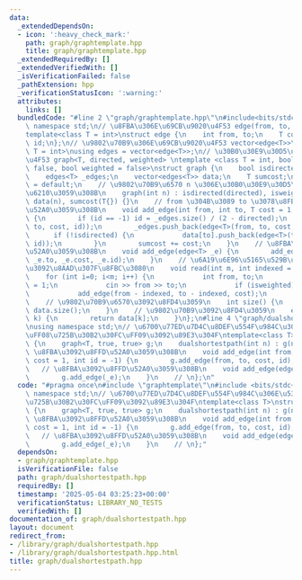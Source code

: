 ```yaml
---
data:
  _extendedDependsOn:
  - icon: ':heavy_check_mark:'
    path: graph/graphtemplate.hpp
    title: graph/graphtemplate.hpp
  _extendedRequiredBy: []
  _extendedVerifiedWith: []
  _isVerificationFailed: false
  _pathExtension: hpp
  _verificationStatusIcon: ':warning:'
  attributes:
    links: []
  bundledCode: "#line 2 \"graph/graphtemplate.hpp\"\n#include<bits/stdc++.h>\nusing\
    \ namespace std;\n// \u8FBA\u306E\u69CB\u9020\u4F53 edge(from, to, cost, id)\n\
    template<class T = int>\nstruct edge {\n    int from, to;\n    T cost;\n    int\
    \ id;\n};\n// \u9802\u70B9\u306E\u69CB\u9020\u4F53 vector<edge<T>>\ntemplate<class\
    \ T = int>\nusing edges = vector<edge<T>>;\n// \u30B0\u30E9\u30D5\u306E\u69CB\u9020\
    \u4F53 graph<T, directed, weighted> \ntemplate <class T = int, bool directed =\
    \ false, bool weighted = false>\nstruct graph {\n    bool isdirected, isweighted;\n\
    \    edges<T> _edges;\n    vector<edges<T>> data;\n    T sumcost;\n    graph()\
    \ = default;\n    // \u9802\u70B9\u6570 n \u306E\u30B0\u30E9\u30D5\u3092\u4F5C\
    \u6210\u3059\u308B\n    graph(int n) : isdirected(directed), isweighted(weighted),\
    \ data(n), sumcost(T{}) {}\n    // from \u304B\u3089 to \u3078\u8FBA\u3092\u8FFD\
    \u52A0\u3059\u308B\n    void add_edge(int from, int to, T cost = 1, int id = -1)\
    \ {\n        if (id == -1) id = _edges.size() / (2 - directed);\n        data[from].push_back(edge<T>(from,\
    \ to, cost, id));\n        _edges.push_back(edge<T>(from, to, cost, id));\n  \
    \      if (!isdirected) {\n            data[to].push_back(edge<T>(to, from, cost,\
    \ id));\n        }\n        sumcost += cost;\n    }\n    // \u8FBA\u3092\u8FFD\
    \u52A0\u3059\u308B\n    void add_edge(edge<T> _e) {\n        add_edge(_e.from,\
    \ _e.to, _e.cost, _e.id);\n    }\n    // \u6A19\u6E96\u5165\u529B\u304B\u3089\u8FBA\
    \u3092\u8AAD\u307F\u8FBC\u3080\n    void read(int m, int indexed = 1) {\n    \
    \    for (int i=0; i<m; i++) {\n            int from, to;\n            T cost\
    \ = 1;\n            cin >> from >> to;\n            if (isweighted) cin >> cost;\n\
    \            add_edge(from - indexed, to - indexed, cost);\n        }\n    }\n\
    \    // \u9802\u70B9\u6570\u3092\u8FD4\u3059\n    int size() {\n        return\
    \ data.size();\n    }\n    // \u9802\u70B9\u3092\u8FD4\u3059\n    edges<T> operator[](int\
    \ k) {\n        return data[k];\n    }\n};\n#line 4 \"graph/dualshortestpath.hpp\"\
    \nusing namespace std;\n// \u6700\u77ED\u7D4C\u8DEF\u554F\u984C\u306E\u53CC\u5BFE\
    \uFF08\u725B\u30B2\u30FC\uFF09\u3092\u89E3\u304F\ntemplate<class T>\nstruct dualshortestpath\
    \ {\n    graph<T, true, true> g;\n    dualshortestpath(int n) : g(n) {}\n    //\
    \ \u8FBA\u3092\u8FFD\u52A0\u3059\u308B\n    void add_edge(int from, int to, T\
    \ cost = 1, int id = -1) {\n        g.add_edge(from, to, cost, id);\n    }\n \
    \   // \u8FBA\u3092\u8FFD\u52A0\u3059\u308B\n    void add_edge(edge<T> _e) {\n\
    \        g.add_edge(_e);\n    }\n    // \n};\n"
  code: "#pragma once\n#include \"graphtemplate\"\n#include <bits/stdc++.h>\nusing\
    \ namespace std;\n// \u6700\u77ED\u7D4C\u8DEF\u554F\u984C\u306E\u53CC\u5BFE\uFF08\
    \u725B\u30B2\u30FC\uFF09\u3092\u89E3\u304F\ntemplate<class T>\nstruct dualshortestpath\
    \ {\n    graph<T, true, true> g;\n    dualshortestpath(int n) : g(n) {}\n    //\
    \ \u8FBA\u3092\u8FFD\u52A0\u3059\u308B\n    void add_edge(int from, int to, T\
    \ cost = 1, int id = -1) {\n        g.add_edge(from, to, cost, id);\n    }\n \
    \   // \u8FBA\u3092\u8FFD\u52A0\u3059\u308B\n    void add_edge(edge<T> _e) {\n\
    \        g.add_edge(_e);\n    }\n    // \n};"
  dependsOn:
  - graph/graphtemplate.hpp
  isVerificationFile: false
  path: graph/dualshortestpath.hpp
  requiredBy: []
  timestamp: '2025-05-04 03:25:23+00:00'
  verificationStatus: LIBRARY_NO_TESTS
  verifiedWith: []
documentation_of: graph/dualshortestpath.hpp
layout: document
redirect_from:
- /library/graph/dualshortestpath.hpp
- /library/graph/dualshortestpath.hpp.html
title: graph/dualshortestpath.hpp
---
```


